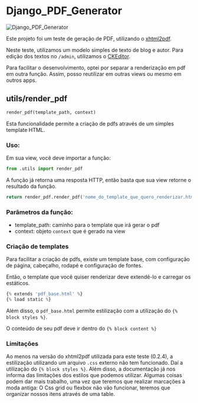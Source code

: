 # Django_PDF_Generator

![Django_PDF_Generator](https://github.com/moisesjsalmeida/Django_PDF_Generator/blob/master/project-logo.png)

Este projeto foi um teste de geração de PDF, utilizando o [xhtml2pdf](https://github.com/xhtml2pdf/xhtml2pdf). 

Neste teste, utilizamos um modelo simples de texto de blog e autor. Para edição dos textos no `/admin`, utilizamos o [CKEditor](https://github.com/django-ckeditor/django-ckeditor).

Para facilitar o desenvolvimento, optei por separar a renderização em pdf em outra função. Assim, posso reutilizar em outras views ou mesmo em outros apps.


## utils/render_pdf
```python
render_pdf(template_path, context)
```

Esta funcionalidade permite a criação de pdfs através de um simples template HTML.

### Uso:

Em sua view, você deve importar a função:

```python
from .utils import render_pdf
```

A função já retorna uma resposta HTTP, então basta que sua view retorne o resultado da função.

```python
return render_pdf.render_pdf('nome_do_template_que_quero_renderizar.html', context)
```

### Parâmetros da função:

- template_path: caminho para o template que irá gerar o pdf
- context: objeto `context` que é gerado na view

### Criação de templates

Para facilitar a criação de pdfs, existe um template base, com configuração de página, cabeçalho, rodapé e configuração de fontes.

Então, o template que você quiser renderizar deve extendê-lo e carregar os estáticos.

```python 
{% extends 'pdf_base.html' %}
{% load static %}
```

Além disso, o `pdf_base.html` permite estilização com a utilização do `{% block styles %}`.

O conteúdo de seu pdf deve ir dentro do `{% block content %}`

### Limitações

Ao menos na versão do xhtml2pdf utilizada para este teste (0.2.4), a estilização utilizando um arquivo `.css` externo não tem funcionado. Daí a utilização do `{% block styles %}`. Além disso, a documentação já nos informa das limitações dos estilos que podemos utilizar. Algumas coisas podem dar mais trabalho, uma vez que teremos que realizar marcações à moda antiga: O Css grid ou flexbox não vão funcionar, teremos que organizar nossos itens através de uma table.
